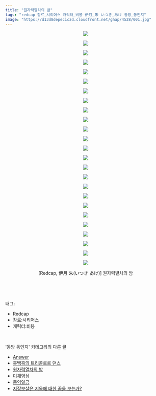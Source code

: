 ```yaml
---
title: "원자력열차의 밤"
tags: "redcap 장르_시리어스 캐릭터_비봉 伊月_朱 いつき_あけ 동방_동인지"
image: "https://d13d8depeciczd.cloudfront.net/ghap/4528/001.jpg"
---
```

<div class="article">
<p style="text-align: center; clear: none; float: none;"><img src="{{ site.imgserver12 }}/ghap/4528/001.jpg"/></p>
<p style="text-align: center; clear: none; float: none;"><img src="{{ site.imgserver12 }}/ghap/4528/002.jpg"/></p>
<p style="text-align: center; clear: none; float: none;"><img src="{{ site.imgserver12 }}/ghap/4528/003.jpg"/></p>
<p style="text-align: center; clear: none; float: none;"><img src="{{ site.imgserver12 }}/ghap/4528/004.jpg"/></p>
<p style="text-align: center; clear: none; float: none;"><img src="{{ site.imgserver12 }}/ghap/4528/005.jpg"/></p>
<p style="text-align: center; clear: none; float: none;"><img src="{{ site.imgserver12 }}/ghap/4528/006.jpg"/></p>
<p style="text-align: center; clear: none; float: none;"><img src="{{ site.imgserver12 }}/ghap/4528/007.jpg"/></p>
<p style="text-align: center; clear: none; float: none;"><img src="{{ site.imgserver12 }}/ghap/4528/008.jpg"/></p>
<p style="text-align: center; clear: none; float: none;"><img src="{{ site.imgserver12 }}/ghap/4528/009.jpg"/></p>
<p style="text-align: center; clear: none; float: none;"><img src="{{ site.imgserver12 }}/ghap/4528/010.jpg"/></p>
<p style="text-align: center; clear: none; float: none;"><img src="{{ site.imgserver12 }}/ghap/4528/011.jpg"/></p>
<p style="text-align: center; clear: none; float: none;"><img src="{{ site.imgserver12 }}/ghap/4528/012.jpg"/></p>
<p style="text-align: center; clear: none; float: none;"><img src="{{ site.imgserver12 }}/ghap/4528/013.jpg"/></p>
<p style="text-align: center; clear: none; float: none;"><img src="{{ site.imgserver12 }}/ghap/4528/014.jpg"/></p>
<p style="text-align: center; clear: none; float: none;"><img src="{{ site.imgserver12 }}/ghap/4528/015.jpg"/></p>
<p style="text-align: center; clear: none; float: none;"><img src="{{ site.imgserver12 }}/ghap/4528/016.jpg"/></p>
<p style="text-align: center; clear: none; float: none;"><img src="{{ site.imgserver12 }}/ghap/4528/017.jpg"/></p>
<p style="text-align: center; clear: none; float: none;"><img src="{{ site.imgserver12 }}/ghap/4528/018.jpg"/></p>
<p style="text-align: center; clear: none; float: none;"><img src="{{ site.imgserver12 }}/ghap/4528/019.jpg"/></p>
<p style="text-align: center; clear: none; float: none;"><img src="{{ site.imgserver12 }}/ghap/4528/020.jpg"/></p>
<p style="text-align: center; clear: none; float: none;"><img src="{{ site.imgserver12 }}/ghap/4528/021.jpg"/></p>
<p style="text-align: center; clear: none; float: none;"><img src="{{ site.imgserver12 }}/ghap/4528/022.jpg"/></p>
<p style="text-align: center; clear: none; float: none;"><img src="{{ site.imgserver12 }}/ghap/4528/023.jpg"/></p>
<p style="text-align: center; clear: none; float: none;"><img src="{{ site.imgserver12 }}/ghap/4528/024.jpg"/></p>
<p style="text-align: center; clear: none; float: none;"><img src="{{ site.imgserver12 }}/ghap/4528/025.jpg"/></p>
<p style="text-align: center; clear: none; float: none;">[Redcap, 伊月 朱(いつき あけ)] 원자력열차의 밤</p>
<p><br/></p>
</div><br/>
<div class="tagTrail">
<p>태그: </p>
<ul>
<li>Redcap</li>
<li>장르:시리어스</li>
<li>캐릭터:비봉</li>
</ul>
</div><br/>
<div class="another">
<p>'동방 동인지' 카테고리의 다른 글</p>
<ul>
<li><a href="/ghap_4531">Answer</a></li>
<li><a href="/ghap_4530">홍백흑의 트리콜로르 댄스</a></li>
<li><a href="/ghap_4528">원자력열차의 밤</a></li>
<li><a href="/ghap_4524">미채염심</a></li>
<li><a href="/ghap_4523">종익일금</a></li>
<li><a href="/ghap_4522">지장보살은 지옥에 대한 꿈을 보는가?</a></li>
</ul>
</div><br/>
<div class="cb_module cb_fluid">
<div class="cb_wrt cb_profile">
</div><!-- commentList close -->
</div><br/>
